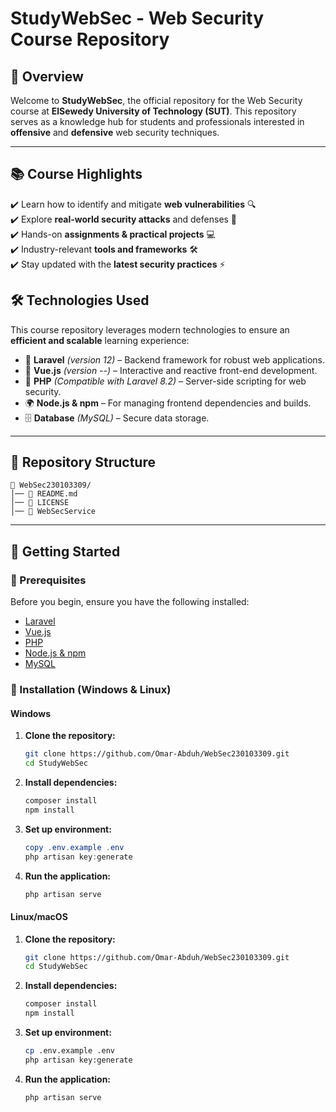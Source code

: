 # StudyWebSec - Web Security Course Repository

## 📌 Overview
Welcome to **StudyWebSec**, the official repository for the Web Security course at **ElSewedy University of Technology (SUT)**. This repository serves as a knowledge hub for students and professionals interested in **offensive** and **defensive** web security techniques.

---

## 📚 Course Highlights

✔️ Learn how to identify and mitigate **web vulnerabilities** 🔍\
✔️ Explore **real-world security attacks** and defenses 🔐\
✔️ Hands-on **assignments & practical projects** 💻\
✔️ Industry-relevant **tools and frameworks** 🛠️\
✔️ Stay updated with the **latest security practices** ⚡

## 🛠️ Technologies Used

This course repository leverages modern technologies to ensure an **efficient and scalable** learning experience:

- 🚀 **Laravel** *(version 12)* – Backend framework for robust web applications.
- 🎨 **Vue.js** *(version --)* – Interactive and reactive front-end development.
- 🐘 **PHP** *(Compatible with Laravel 8.2)* – Server-side scripting for web security.
- 🌍 **Node.js & npm** – For managing frontend dependencies and builds.
- 🗄️ **Database** *(MySQL)* – Secure data storage.

---

## 📂 Repository Structure

```
📁 WebSec230103309/
│── 📜 README.md
│── 📜 LICENSE        
│── 📁 WebSecService         
```
---

## 🚀 Getting Started

### 🔹 Prerequisites

Before you begin, ensure you have the following installed:

- [Laravel](https://laravel.com/docs/)
- [Vue.js](https://vuejs.org/)
- [PHP](https://www.php.net/)
- [Node.js & npm](https://nodejs.org/)
- [MySQL](https://www.mysql.com/)
### 🔹 Installation (Windows & Linux)

#### **Windows**
1. **Clone the repository:**
   ```bash
   git clone https://github.com/Omar-Abduh/WebSec230103309.git
   cd StudyWebSec
   ```
2. **Install dependencies:**
   ```powershell
   composer install
   npm install
   ```
3. **Set up environment:**
   ```powershell
   copy .env.example .env
   php artisan key:generate
   ```
4. **Run the application:**
   ```powershell
   php artisan serve
   ```

#### **Linux/macOS**
1. **Clone the repository:**
   ```bash
   git clone https://github.com/Omar-Abduh/WebSec230103309.git
   cd StudyWebSec
   ```
2. **Install dependencies:**
   ```bash
   composer install
   npm install
   ```
3. **Set up environment:**
   ```bash
   cp .env.example .env
   php artisan key:generate
   ```
4. **Run the application:**
   ```bash
   php artisan serve
   ```
   
